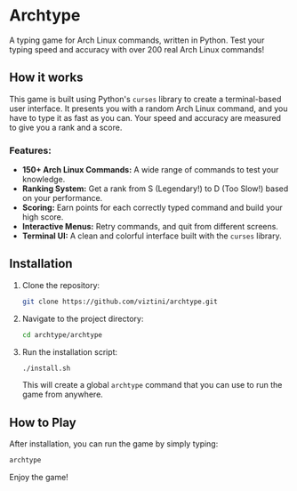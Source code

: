 # Archtype

A typing game for Arch Linux commands, written in Python. Test your typing speed and accuracy with over 200 real Arch Linux commands!

## How it works

This game is built using Python's `curses` library to create a terminal-based user interface. It presents you with a random Arch Linux command, and you have to type it as fast as you can. Your speed and accuracy are measured to give you a rank and a score.

### Features:

*   **150+ Arch Linux Commands:** A wide range of commands to test your knowledge.
*   **Ranking System:** Get a rank from S (Legendary!) to D (Too Slow!) based on your performance.
*   **Scoring:** Earn points for each correctly typed command and build your high score.
*   **Interactive Menus:** Retry commands, and quit from different screens.
*   **Terminal UI:** A clean and colorful interface built with the `curses` library.

## Installation

1.  Clone the repository:
    ```bash
    git clone https://github.com/viztini/archtype.git
    ```

2.  Navigate to the project directory:
    ```bash
    cd archtype/archtype
    ```

3.  Run the installation script:
    ```bash
    ./install.sh
    ```
    This will create a global `archtype` command that you can use to run the game from anywhere.

## How to Play

After installation, you can run the game by simply typing:

```bash
archtype
```

Enjoy the game!
